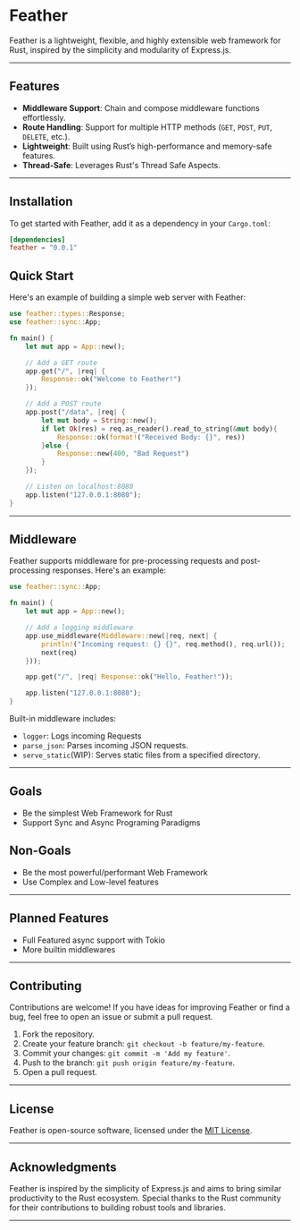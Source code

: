 # Feather

Feather is a lightweight, flexible, and highly extensible web framework for Rust, inspired by the simplicity and modularity of Express.js.

---

## Features

- **Middleware Support**: Chain and compose middleware functions effortlessly.
- **Route Handling**: Support for multiple HTTP methods (`GET`, `POST`, `PUT`, `DELETE`, etc.).
- **Lightweight**: Built using Rust’s high-performance and memory-safe features.
- **Thread-Safe**: Leverages Rust's Thread Safe Aspects.  
---

## Installation

To get started with Feather, add it as a dependency in your `Cargo.toml`:

```toml
[dependencies]
feather = "0.0.1"
```

## Quick Start

Here's an example of building a simple web server with Feather:

```rust
use feather::types::Response;
use feather::sync::App;

fn main() {
    let mut app = App::new();

    // Add a GET route
    app.get("/", |req| {
        Response::ok("Welcome to Feather!")
    });

    // Add a POST route
    app.post("/data", |req| {
        let mut body = String::new();
        if let Ok(res) = req.as_reader().read_to_string(&mut body){
            Response::ok(format!("Received Body: {}", res))
        }else {
            Response::new(400, "Bad Request")
        }
    });

    // Listen on localhost:8080
    app.listen("127.0.0.1:8080");
}
```

---

## Middleware

Feather supports middleware for pre-processing requests and post-processing responses. Here's an example:

```rust
use feather::sync::App;

fn main() {
    let mut app = App::new();

    // Add a logging middleware
    app.use_middleware(Middleware::new(|req, next| {
        println!("Incoming request: {} {}", req.method(), req.url());
        next(req)
    }));

    app.get("/", |req| Response::ok("Hello, Feather!"));

    app.listen("127.0.0.1:8080");
}
```

Built-in middleware includes:
- `logger`: Logs incoming Requests
- `parse_json`: Parses incoming JSON requests.
- `serve_static`(WIP): Serves static files from a specified directory.

---
## Goals
- Be the simplest Web Framework for Rust
- Support Sync and Async Programing Paradigms

## Non-Goals
- Be the most powerful/performant Web Framework
- Use Complex and Low-level features

---
## Planned Features
- Full Featured async support with Tokio
- More builtin middlewares

---
## Contributing

Contributions are welcome! If you have ideas for improving Feather or find a bug, feel free to open an issue or submit a pull request.

1. Fork the repository.
2. Create your feature branch: `git checkout -b feature/my-feature`.
3. Commit your changes: `git commit -m 'Add my feature'`.
4. Push to the branch: `git push origin feature/my-feature`.
5. Open a pull request.

---

## License

Feather is open-source software, licensed under the [MIT License](LICENSE).

---

## Acknowledgments

Feather is inspired by the simplicity of Express.js and aims to bring similar productivity to the Rust ecosystem. Special thanks to the Rust community for their contributions to building robust tools and libraries.

---

